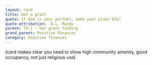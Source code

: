 ```yaml
---
layout: card
title: Get a grant 
quote: If God is your partner, make your plans BIG!
quote-attribution:  D.L. Moody
parent: T9.1 - Get grant funding
grand_parent: Positive Finances 
category: Positive finances
---
```


<p>(card makes clear you need to show high community amenity, good occupancy, not just religious use)</p> 

